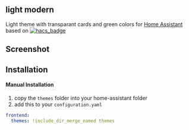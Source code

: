 ## light modern

Light theme with transparant cards and green colors for [Home Assistant](https://www.home-assistant.io) based on
[![hacs_badge](https://img.shields.io/badge/HACS-Default-orange.svg?style=flat-square)](https://github.com/custom-components/hacs) 

## Screenshot


## Installation

#### Manual Installation
1. copy the `themes` folder into your home-assistant folder
2. add this to your `configuration.yaml`

```yaml
frontend:
  themes: !include_dir_merge_named themes
```
